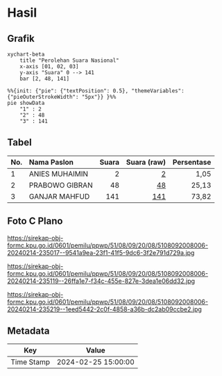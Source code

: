 # Hasil

## Grafik

```mermaid
xychart-beta
    title "Perolehan Suara Nasional"
    x-axis [01, 02, 03]
    y-axis "Suara" 0 --> 141
    bar [2, 48, 141]
```

```mermaid
%%{init: {"pie": {"textPosition": 0.5}, "themeVariables": {"pieOuterStrokeWidth": "5px"}} }%%
pie showData
    "1" : 2
    "2" : 48
    "3" : 141
```

## Tabel

| No. | Nama Paslon    | Suara | Suara (raw) | Persentase |
|:--- |:-------------- | -----:| -----------:| ----------:|
| 1   | ANIES MUHAIMIN | 2     | [2][p-1]    | 1,05       |
| 2   | PRABOWO GIBRAN | 48    | [48][p-2]   | 25,13      |
| 3   | GANJAR MAHFUD  | 141   | [141][p-3]  | 73,82      |


[p-1]: https://github.com/gigit-pemilu/pemilu-2024/blob/main/pilpres/hitung-suara/sub/51-bali/sub/08-buleleng/sub/09-tejakula/sub/2008-penuktukan/sub/006-tps/sub/paslon-1.txt
[p-2]: https://github.com/gigit-pemilu/pemilu-2024/blob/main/pilpres/hitung-suara/sub/51-bali/sub/08-buleleng/sub/09-tejakula/sub/2008-penuktukan/sub/006-tps/sub/paslon-2.txt
[p-3]: https://github.com/gigit-pemilu/pemilu-2024/blob/main/pilpres/hitung-suara/sub/51-bali/sub/08-buleleng/sub/09-tejakula/sub/2008-penuktukan/sub/006-tps/sub/paslon-3.txt

## Foto C Plano

https://sirekap-obj-formc.kpu.go.id/0601/pemilu/ppwp/51/08/09/20/08/5108092008006-20240214-235017--9541a9ea-23f1-41f5-9dc6-3f2e791d729a.jpg

https://sirekap-obj-formc.kpu.go.id/0601/pemilu/ppwp/51/08/09/20/08/5108092008006-20240214-235119--26ffa1e7-f34c-455e-827e-3dea1e06dd32.jpg

https://sirekap-obj-formc.kpu.go.id/0601/pemilu/ppwp/51/08/09/20/08/5108092008006-20240214-235219--1eed5442-2c0f-4858-a36b-dc2ab09ccbe2.jpg


## Metadata

| Key        | Value               |
| ---------- | ------------------- |
| Time Stamp | 2024-02-25 15:00:00 |



